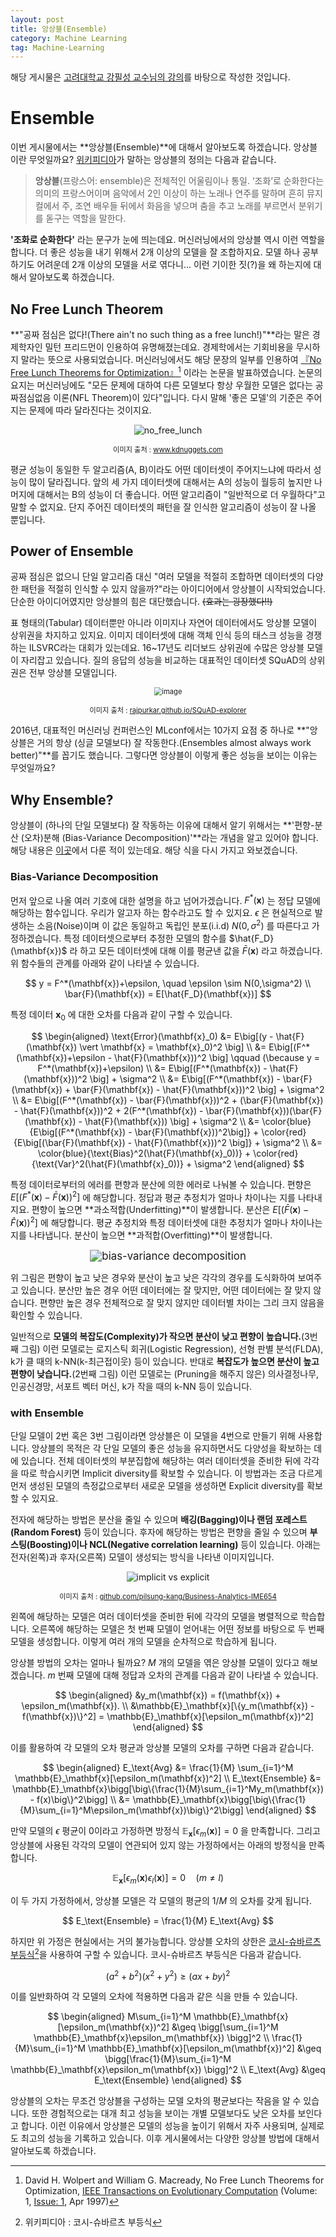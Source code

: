 ```yaml
---
layout: post
title: 앙상블(Ensemble)
category: Machine Learning
tag: Machine-Learning
---
```




해당 게시물은 [고려대학교 강필성 교수님의 강의](https://github.com/pilsung-kang/Business-Analytics-IME654-)를 바탕으로 작성한 것입니다.

# Ensemble

이번 게시물에서는 **앙상블(Ensemble)**에 대해서 알아보도록 하겠습니다. 앙상블이란 무엇일까요? [위키피디아](https://ko.wikipedia.org/wiki/%EC%95%99%EC%83%81%EB%B8%94)가 말하는 앙상블의 정의는 다음과 같습니다.

> **앙상블**(프랑스어: ensemble)은 전체적인 어울림이나 통일. ‘조화’로 순화한다는 의미의 프랑스어이며 음악에서 2인 이상이 하는 노래나 연주를 말하며 흔히 뮤지컬에서 주, 조연 배우들 뒤에서 화음을 넣으며 춤을 추고 노래를 부르면서 분위기를 돋구는 역할을 말한다.

**'조화로 순화한다'** 라는 문구가 눈에 띄는데요. 머신러닝에서의 앙상블 역시 이런 역할을 합니다. 더 좋은 성능을 내기 위해서 2개 이상의 모델을 잘 조합하지요. 모델 하나 공부하기도 어려운데 2개 이상의 모델을 서로 엮다니... 이런 기이한 짓(?)을 왜 하는지에 대해서 알아보도록 하겠습니다.

## No Free Lunch Theorem

**"공짜 점심은 없다!(There ain't no such thing as a free lunch!)"**라는 말은 경제학자인 밀턴 프리드먼이 인용하여 유명해졌는데요. 경제학에서는 기회비용을 무시하지 말라는 뜻으로 사용되었습니다. 머신러닝에서도 해당 문장의 일부를 인용하여 [『No Free Lunch Theorems for Optimization』](https://ieeexplore.ieee.org/document/585893)[^1] 이라는 논문을 발표하였습니다. 논문의 요지는 머신러닝에도 "모든 문제에 대하여 다른 모델보다 항상 우월한 모델은 없다는 공짜점심없음 이론(NFL Theorem)이 있다"입니다. 다시 말해 '좋은 모델'의 기준은 주어지는 문제에 따라 달라진다는 것이지요.

<p align="center"><img src="https://www.kdnuggets.com/wp-content/uploads/Firmin-fig1-no-free-lunch.jpg" alt="no_free_lunch" /></p>

<p align="center" style="font-size:80%">이미지 출처 : <a href="https://www.kdnuggets.com/2019/09/no-free-lunch-data-science.html">www.kdnuggets.com</a></p>

평균 성능이 동일한 두 알고리즘(A, B)이라도 어떤 데이터셋이 주어지느냐에 따라서 성능이 많이 달라집니다. 앞의 세 가지 데이터셋에 대해서는 A의 성능이 월등히 높지만 나머지에 대해서는 B의 성능이 더 좋습니다. 어떤 알고리즘이 "일반적으로 더 우월하다"고 말할 수 없지요. 단지 주어진 데이터셋의 패턴을 잘 인식한 알고리즘이 성능이 잘 나올 뿐입니다.

## Power of Ensemble

공짜 점심은 없으니 단일 알고리즘 대신 "여러 모델을 적절히 조합하면 데이터셋의 다양한 패턴을 적절히 인식할 수 있지 않을까?"라는 아이디어에서 앙상블이 시작되었습니다. 단순한 아이디어였지만 앙상블의 힘은 대단했습니다. ~~(효과는 굉장했다!!)~~

표 형태의(Tabular) 데이터뿐만 아니라 이미지나 자연어 데이터에서도 앙상블 모델이 상위권을 차지하고 있지요. 이미지 데이터셋에 대해 객체 인식 등의 태스크 성능을 경쟁하는 ILSVRC라는 대회가 있는데요. 16~17년도 리더보드 상위권에 수많은 앙상블 모델이 자리잡고 있습니다. 질의 응답의 성능을 비교하는 대표적인 데이터셋 SQuAD의 상위권은 전부 앙상블 모델입니다.

<p align="center"><img src="https://user-images.githubusercontent.com/45377884/111340435-f9082900-86bb-11eb-8ca4-f7f174b465c6.png" alt="image" style="zoom: 80%;" /></p>

<p align="center" style="font-size:80%">이미지 출처 : <a href="https://rajpurkar.github.io/SQuAD-explorer/">rajpurkar.github.io/SQuAD-explorer</a></p>

2016년, 대표적인 머신러닝 컨퍼런스인 MLconf에서는 10가지 요점 중 하나로 **"앙상블은 거의 항상 (싱글 모델보다) 잘 작동한다.(Ensembles almost always work better)"**를 꼽기도 했습니다. 그렇다면 앙상블이 이렇게 좋은 성능을 보이는 이유는 무엇일까요?



## Why Ensemble?

앙상블이 (하나의 단일 모델보다) 잘 작동하는 이유에 대해서 알기 위해서는 **'편향-분산 (오차)분해 (Bias-Variance Decomposition)'**라는 개념을 알고 있어야 합니다. 해당 내용은 [이곳](https://yngie-c.github.io/machine%20learning/2020/04/30/training_test_reg/)에서 다룬 적이 있는데요. 해당 식을 다시 가지고 와보겠습니다.

### Bias-Variance Decomposition

먼저 앞으로 나올 여러 기호에 대한 설명을 하고 넘어가겠습니다. $F^*(\mathbf{x})$ 는 정답 모델에 해당하는 함수입니다. 우리가 알고자 하는 함수라고도 할 수 있지요. $\epsilon$ 은 현실적으로 발생하는 소음(Noise)이며 이 값은 동일하고 독립인 분포(i.i.d) $N(0, \sigma^2)$ 를 따른다고 가정하겠습니다. 특정 데이터셋으로부터 추정한 모델의 함수를 $\hat{F_D}(\mathbf{x})$ 라 하고 모든 데이터셋에 대해 이를 평균낸 값을 $\bar{F}(\mathbf{x})$ 라고 하겠습니다. 위 함수들의 관계를 아래와 같이 나타낼 수 있습니다.


$$
y = F^*(\mathbf{x})+\epsilon, \quad \epsilon \sim N(0,\sigma^2) \\
\bar{F}(\mathbf{x}) = E[\hat{F_D}(\mathbf{x})]
$$


특정 데이터 $\mathbf{x}_0$ 에 대한 오차를 다음과 같이 구할 수 있습니다. 


$$
\begin{aligned}
\text{Error}(\mathbf{x}_0) &= E\big[(y - \hat{F}(\mathbf{x}) \vert \mathbf{x} = \mathbf{x}_0)^2 \big] \\
&= E\big[(F^*(\mathbf{x})+\epsilon - \hat{F}(\mathbf{x}))^2 \big] \qquad (\because y = F^*(\mathbf{x})+\epsilon) \\
&= E\big[(F^*(\mathbf{x}) - \hat{F}(\mathbf{x}))^2 \big] + \sigma^2 \\
&= E\big[(F^*(\mathbf{x}) - \bar{F}(\mathbf{x}) + \bar{F}(\mathbf{x}) - \hat{F}(\mathbf{x}))^2 \big] + \sigma^2 \\
&= E\big[(F^*(\mathbf{x}) - \bar{F}(\mathbf{x}))^2 + (\bar{F}(\mathbf{x}) - \hat{F}(\mathbf{x}))^2 + 2(F^*(\mathbf{x}) - \bar{F}(\mathbf{x}))(\bar{F}(\mathbf{x}) - \hat{F}(\mathbf{x})) \big] + \sigma^2 \\
&= \color{blue}{E\big[(F^*(\mathbf{x}) - \bar{F}(\mathbf{x}))^2\big]} + \color{red}{E\big[(\bar{F}(\mathbf{x}) - \hat{F}(\mathbf{x}))^2 \big]} + \sigma^2 \\
&= \color{blue}{\text{Bias}^2(\hat{F}(\mathbf{x}_0))} + \color{red}{\text{Var}^2(\hat{F}(\mathbf{x}_0))} + \sigma^2
\end{aligned}
$$


특정 데이터로부터의 에러를 편향과 분산에 의한 에러로 나눠볼 수 있습니다. 편향은 $E\big[(F^*(\mathbf{x}) - \bar{F}(\mathbf{x}))^2\big]$ 에 해당합니다. 정답과 평균 추정치가 얼마나 차이나는 지를 나타내지요. 편향이 높으면 **과소적합(Underfitting)**이 발생합니다. 분산은 $E\big[(\bar{F}(\mathbf{x}) - \hat{F}(\mathbf{x}))^2 \big]$ 에 해당합니다. 평균 추정치와 특정 데이터셋에 대한 추정치가 얼마나 차이나는 지를 나타냅니다. 분산이 높으면 **과적합(Overfitting)**이 발생합니다.



<p align="center"><img src="https://media.springernature.com/lw785/springer-static/image/prt%3A978-0-387-30164-8%2F3/MediaObjects/978-0-387-30164-8_3_Part_Fig1-74_HTML.gif" alt="bias-variance decomposition" style="zoom:120%;" /></p>



위 그림은 편향이 높고 낮은 경우와 분산이 높고 낮은 각각의 경우를 도식화하여 보여주고 있습니다. 분산만 높은 경우 어떤 데이터에는 잘 맞지만, 어떤 데이터에는 잘 맞지 않습니다. 편향만 높은 경우 전체적으로 잘 맞지 않지만 데이터별 차이는 그리 크지 않음을 확인할 수 있습니다.

일반적으로 **모델의 복잡도(Complexity)가 작으면 분산이 낮고 편향이 높습니다.**(3번째 그림) 이런 모델로는 로지스틱 회귀(Logistic Regression), 선형 판별 분석(FLDA), k가 클 때의 k-NN(k-최근접이웃) 등이 있습니다. 반대로 **복잡도가 높으면 분산이 높고 편향이 낮습니다.**(2번째 그림) 이런 모델로는 (Pruning을 해주지 않은) 의사결정나무, 인공신경망, 서포트 벡터 머신, k가 작을 때의 k-NN 등이 있습니다.

### with Ensemble

단일 모델이 2번 혹은 3번 그림이라면 앙상블은 이 모델을 4번으로 만들기 위해 사용합니다. 앙상블의 목적은 각 단일 모델의 좋은 성능을 유지하면서도 다양성을 확보하는 데에 있습니다. 전체 데이터셋의 부분집합에 해당하는 여러 데이터셋을 준비한 뒤에 각각을 따로 학습시키면 Implicit diversity를 확보할 수 있습니다. 이 방법과는 조금 다르게 먼저 생성된 모델의 측정값으로부터 새로운 모델을 생성하면 Explicit diversity를 확보할 수 있지요.

전자에 해당하는 방법은 분산을 줄일 수 있으며 **배깅(Bagging)이나 랜덤 포레스트(Random Forest)** 등이 있습니다. 후자에 해당하는 방법은 편향을 줄일 수 있으며 **부스팅(Boosting)이나 NCL(Negative correlation learning)** 등이 있습니다. 아래는 전자(왼쪽)과 후자(오른쪽) 모델이 생성되는 방식을 나타낸 이미지입니다.

<p align="center"><img src="https://user-images.githubusercontent.com/45377884/111492697-3df59380-8780-11eb-917b-e24fa0f82627.png" alt="implicit vs explicit"  /></p>

<p align="center" style="font-size:80%">이미지 출처 : <a href="https://github.com/pilsung-kang/Business-Analytics-IME654-">github.com/pilsung-kang/Business-Analytics-IME654</a></p>

왼쪽에 해당하는 모델은 여러 데이터셋을 준비한 뒤에 각각의 모델을 병렬적으로 학습합니다. 오른쪽에 해당하는 모델은 첫 번째 모델이 얻어내는 어떤 정보를 바탕으로 두 번째 모델을 생성합니다. 이렇게 여러 개의 모델을 순차적으로 학습하게 됩니다.

앙상블 방법의 오차는 얼마나 될까요?  $M$ 개의 모델을 엮은 앙상블 모델이 있다고 해보겠습니다. $m$ 번째 모델에 대해 정답과 오차의 관계를 다음과 같이 나타낼 수 있습니다.


$$
\begin{aligned}
&y_m(\mathbf{x}) = f(\mathbf{x}) + \epsilon_m(\mathbf{x}). \\
&\mathbb{E}_\mathbf{x}[\{y_m(\mathbf{x}) - f(\mathbf{x})\}^2] = \mathbb{E}_\mathbf{x}[\epsilon_m(\mathbf{x})^2]
\end{aligned}
$$


이를 활용하여 각 모델의 오차 평균과 앙상블 모델의 오차를 구하면 다음과 같습니다.


$$
\begin{aligned}
E_\text{Avg} &= \frac{1}{M} \sum_{i=1}^M \mathbb{E}_\mathbf{x}[\epsilon_m(\mathbf{x})^2] \\
E_\text{Ensemble} &= \mathbb{E}_\mathbf{x}\bigg[\big\{\frac{1}{M}\sum_{i=1}^My_m(\mathbf{x}) - f(x)\big\}^2\bigg] \\
&= \mathbb{E}_\mathbf{x}\bigg[\big\{\frac{1}{M}\sum_{i=1}^M\epsilon_m(\mathbf{x})\big\}^2\bigg]
\end{aligned}
$$

만약 모델의 $\epsilon$ 평균이 0이라고 가정하면 방정식 $\mathbb{E}_\mathbf{x}[\epsilon_m(\mathbf{x})] = 0$ 을 만족합니다. 그리고 앙상블에 사용된 각각의 모델이 연관되어 있지 않는 가정하에서는 아래의 방정식을 만족합니다.


$$
\mathbb{E}_\mathbf{x}[\epsilon_m(\mathbf{x})\epsilon_l(\mathbf{x})] = 0 \quad (m \neq l)
$$


이 두 가지 가정하에서, 앙상블 모델은 각 모델의 평균의 $1/M$ 의 오차를 갖게 됩니다.



$$
E_\text{Ensemble} = \frac{1}{M} E_\text{Avg}
$$



하지만 위 가정은 현실에서는 거의 불가능합니다. 앙상블 오차의 상한은 [코시-슈바르츠 부등식](https://ko.wikipedia.org/wiki/%EC%BD%94%EC%8B%9C-%EC%8A%88%EB%B0%94%EB%A5%B4%EC%B8%A0_%EB%B6%80%EB%93%B1%EC%8B%9D)[^2]을 사용하여 구할 수 있습니다. 코시-슈바르츠 부등식은 다음과 같습니다.

$$
(a^2+b^2)(x^2+y^2) \geq (ax + by)^2
$$


이를 일반화하여 각 모델의 오차에 적용하면 다음과 같은 식을 만들 수 있습니다.


$$
\begin{aligned}
M\sum_{i=1}^M \mathbb{E}_\mathbf{x}[\epsilon_m(\mathbf{x})^2] &\geq \bigg[\sum_{i=1}^M \mathbb{E}_\mathbf{x}\epsilon_m(\mathbf{x}) \bigg]^2 \\
\frac{1}{M}\sum_{i=1}^M \mathbb{E}_\mathbf{x}[\epsilon_m(\mathbf{x})^2] &\geq \bigg[\frac{1}{M}\sum_{i=1}^M \mathbb{E}_\mathbf{x}\epsilon_m(\mathbf{x}) \bigg]^2 \\
E_\text{Avg} &\geq E_\text{Ensemble}
\end{aligned}
$$


앙상블의 오차는 무조건 앙상블을 구성하는 모델 오차의 평균보다는 작음을 알 수 있습니다. 또한 경험적으로는 대개 최고 성능을 보이는 개별 모델보다도 낮은 오차를 보인다고 합니다. 이런 이유에서 앙상블은 모델의 성능을 높이기 위해서 자주 사용되며, 실제로도 최고의 성능을 기록하고 있습니다. 이후 게시물에서는 다양한 앙상블 방법에 대해서 알아보도록 하겠습니다.



[^1]: David H. Wolpert and William G. Macready, No Free Lunch Theorems for Optimization, [IEEE Transactions on Evolutionary Computation](https://ieeexplore.ieee.org/xpl/RecentIssue.jsp?punumber=4235) (Volume: 1, [Issue: 1](https://ieeexplore.ieee.org/xpl/tocresult.jsp?isnumber=12703), Apr 1997)
[^2]: 위키피디아 : 코시-슈바르츠 부등식